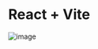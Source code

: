 # React + Vite
![image](https://github.com/yashkandiyal/Kickshub/assets/126400221/7e0726f2-1b1f-450b-9ce4-17a24c7fdf4a)

